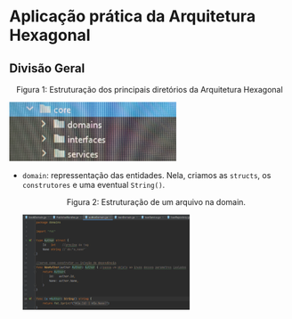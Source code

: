 # Aplicação prática da Arquitetura Hexagonal

## Divisão Geral

<p> <center> Figura 1: Estruturação dos principais diretórios da Arquitetura Hexagonal </center> </p>   
   <img src="Figuras/Estrutura-hexagonal.jpg" alt=""
    title="Figura 1: Estruturação dos principais diretórios da Arquitetura Hexagonal" width="300" height="auto"/>
    
* ```domain```: repressentação das entidades. Nela, criamos as ```structs```, os ```construtores``` e uma eventual ```String()```.

   <p> <center> Figura 2: Estruturação de um arquivo na domain. </center> </p>   
   <img src="Figuras/domainAuthor.png" alt=""
    title="Figura 2: Estruturação de um arquivo na domain." width="300" height="auto"/>

